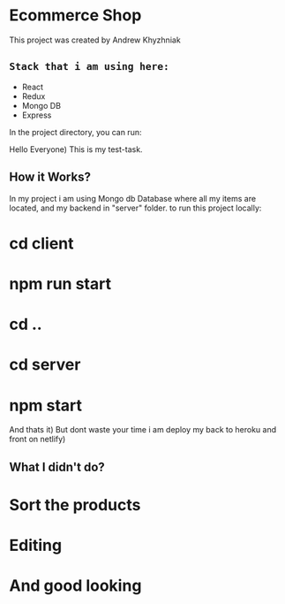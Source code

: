 # Ecommerce Shop


This project was created by Andrew Khyzhniak

## `Stack that i am using here:`

- React
- Redux
- Mongo DB
- Express

In the project directory, you can run:

Hello Everyone) This is my test-task.
## How it Works?
In my project i am using Mongo db Database where all my items are located, and my backend in "server" folder. to run this project locally:
# cd client 
# npm run start
# cd .. 
# cd server 
# npm start

And thats it) But dont waste your time i am deploy my back to heroku and front on netlify)

##  What I didn't do?
# Sort the products
# Editing
# And good looking


